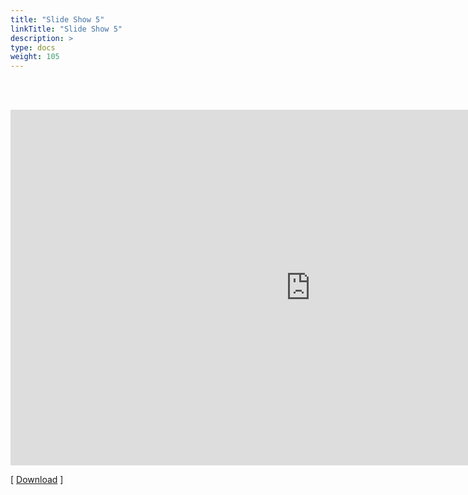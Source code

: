 ```yaml
---
title: "Slide Show 5"
linkTitle: "Slide Show 5"
description: >
type: docs
weight: 105
---
```


<br></br>

<iframe src="https://docs.google.com/presentation/d/e/2PACX-1vQuC-vRQf9NXPUkCXFk5I3ygHnsXMgdddHfAihCUdscJAIZrVGTxyq4xUnLHV2BqeKnkvT9xyYWT0zs/embed?start=false&loop=false&delayms=60000" frameborder="0" width="960" height="569" allowfullscreen="true" mozallowfullscreen="true" webkitallowfullscreen="true"></iframe>

[ [Download](https://docs.google.com/presentation/d/14TDZ9gDyol1tewyNBTuGhKcKiMdxdHS0THb-tipYglQ/edit?usp=sharing) ]






